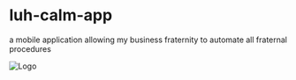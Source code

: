 # luh-calm-app
 a mobile application allowing my business fraternity to automate all fraternal procedures

![Logo](https://github.com/tanmay-a-sharma/luh-calm-app/assets/40327232/0462aca1-29de-4324-9148-3a4dea39f639)
